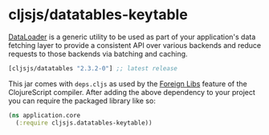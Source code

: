# cljsjs/datatables-keytable

[DataLoader](https://github.com/facebook/dataloader) is a generic utility to be used as part of your application's data fetching layer to provide a consistent API over various backends and reduce requests to those backends via batching and caching.

[](dependency)
```clojure
[cljsjs/datatables "2.3.2-0"] ;; latest release
```
[](/dependency)
This jar comes with `deps.cljs` as used by the [Foreign Libs][flibs] feature
of the ClojureScript compiler. After adding the above dependency to your project you can require the packaged library like so:

```clojure
(ns application.core
  (:require cljsjs.datatables-keytable))
```

[flibs]: https://clojurescript.org/reference/packaging-foreign-deps

